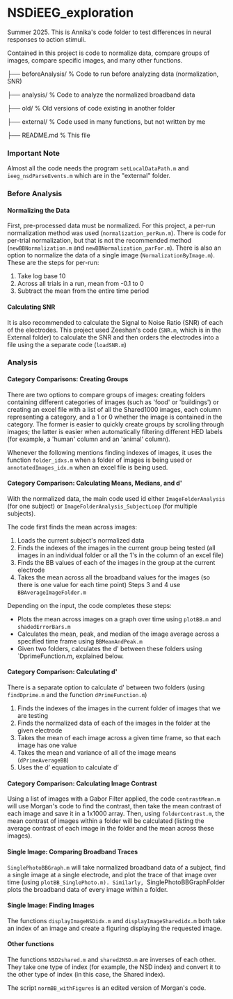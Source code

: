 # NSDiEEG_exploration
Summer 2025.
This is Annika's code folder to test differences in neural responses to action stimuli.

Contained in this project is code to normalize data, compare groups of images,
compare specific images, and many other functions.

├── beforeAnalysis/             % Code to run before analyzing data (normalization, SNR)

├── analysis/                   % Code to analyze the normalized broadband data

├── old/                        % Old versions of code existing in another folder

├── external/                   % Code used in many functions, but not written by me

├── README.md                   % This file




### Important Note

Almost all the code needs the program `setLocalDataPath.m` and `ieeg_nsdParseEvents.m`
which are in the "external" folder.




### Before Analysis

#### Normalizing the Data
First, pre-processed data must be normalized. For this project, a per-run normalization
method was used (`normalization_perRun.m`). There is code for per-trial normalization,
but that is not the recommended method (`newBBNormalization.m` and `newBBNormalization_parFor.m`).
There is also an option to normalize the data of a single image (`NormalizationByImage.m`).
These are the steps for per-run:
1. Take log base 10
2. Across all trials in a run, mean from -0.1 to 0 
3. Subtract the mean from the entire time period


#### Calculating SNR
It is also recommended to calculate the Signal to Noise Ratio (SNR) of each of
the electrodes. This project used Zeeshan's code (`SNR.m`, which is in the External
folder) to calculate the SNR and then orders the electrodes into a file using 
the a separate code (`loadSNR.m`)




### Analysis

#### Category Comparisons: Creating Groups
There are two options to compare groups of images: creating folders containing
different categories of images (such as 'food' or 'buildings') or creating an
excel file with a list of all the Shared1000 images, each column representing 
a category, and a 1 or 0 whether the image is contained in the category. The 
former is easier to quickly create groups by scrolling through images; the latter
is easier when automatically filtering different HED labels (for example, a 
'human' column and an 'animal' column).

Whenever the following mentions finding indexes of images, it uses the function
`folder_idxs.m` when a folder of images is being used or `annotatedImages_idx.m`
when an excel file is being used.


#### Category Comparison: Calculating Means, Medians, and d'

With the normalized data, the main code used id either `ImageFolderAnalysis` 
(for one subject) or `ImageFolderAnalysis_SubjectLoop` (for multiple subjects).

The code first finds the mean across images:
1. Loads the current subject's normalized data
2. Finds the indexes of the images in the current group being tested (all images 
in an individual folder or all the 1's in the column of an excel file)
3. Finds the BB values of each of the images in the group at the current electrode
4. Takes the mean across all the broadband values for the images (so there 
is one value for each time point)
Steps 3 and 4 use `BBAverageImageFolder.m`

Depending on the input, the code completes these steps:
- Plots the mean across images on a graph over time using `plotBB.m` and `shadedErrorBars.m`
- Calculates the mean, peak, and median of the image average across a specified 
time frame using `BBMeanAndPeak.m`
- Given two folders, calculates the d' between these folders using `DprimeFunction.m,
explained below.
 

#### Category Comparison: Calculating d'

There is a separate option to calculate d' between two folders (using `findDprime.m`
and the function `dPrimeFunction.m`)
1. Finds the indexes of the images in the current folder of images that we are testing
2. Finds the normalized data of each of the images in the folder at the given electrode
3. Takes the mean of each image across a given time frame, so that each image 
has one value
4. Takes the mean and variance of all of the image means (`dPrimeAverageBB`)
5. Uses the d’ equation to calculate d’


#### Category Comparison: Calculating Image Contrast

Using a list of images with a Gabor Filter applied, the code `contrastMean.m` 
will use Morgan's code to find the contrast, then take the mean contrast of 
each image and save it in a 1x1000 array. Then, using `folderContrast.m`, the 
mean contrast of images within a folder will be calculated (listing the average 
contrast of each image in the folder and the mean across these images).


#### Single Image: Comparing Broadband Traces

`SinglePhotoBBGraph.m` will take normalized broadband data of a subject, find 
a single image at a single electrode, and plot the trace of that image over 
time (using `plotBB_SinglePhoto.m). Similarly, `SinglePhotoBBGraphFolder plots 
the broadband data of every image within a folder.


#### Single Image: Finding Images

The functions `displayImageNSDidx.m` and `displayImageSharedidx.m` both take 
an index of an image and create a figuring displaying the requested image.


#### Other functions

The functions `NSD2shared.m` and `shared2NSD.m` are inverses of each other. They
take one type of index (for example, the NSD index) and convert it to the other
type of index (in this case, the Shared index).

The script `normBB_withFigures` is an edited version of Morgan's code.

